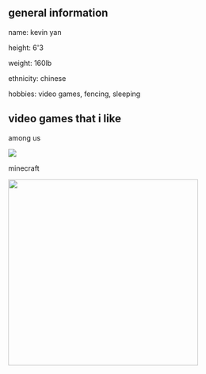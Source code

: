 
<html>


<body>
<h2> general information </h2>
  <p> name: kevin yan </p>
  <p> height: 6'3 </p>
  <p> weight: 160lb </p>
  <p> ethnicity: chinese </p>
  <p> hobbies: video games, fencing, sleeping </p>
  
  <h2> video games that i like </h2>
  <p> among us </p> 
  <img src="amongus.jpg" />
  <p> minecraft </p> 
  <img src="![mc](https://user-images.githubusercontent.com/114519131/193759912-b11096c4-3a57-4d02-8d20-be123b7448a0.jpg)" style="width: 383px; height: 375.22px; margin: 0px;" />
</body>



</html>

